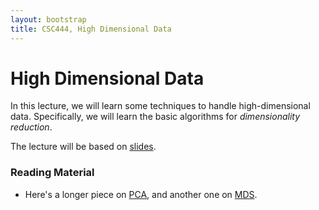 ```yaml
---
layout: bootstrap
title: CSC444, High Dimensional Data
---
```


# High Dimensional Data

In this lecture, we will learn some techniques to handle
high-dimensional data. Specifically, we will learn the basic
algorithms for *dimensionality reduction*.

The lecture will be based on
[slides](../slides/dimensionality-reduction-csc444-spr18.pdf).

### Reading Material

* Here's a longer piece on [PCA](/writing/data_science/pca.html), and another one on [MDS](/writing/data_science/mds.html).
